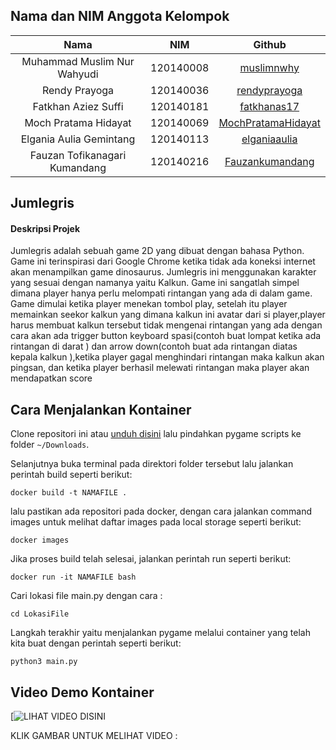 ## Nama dan NIM Anggota Kelompok
| Nama | NIM | Github |
| :---: | :---: | :---: |
| Muhammad Muslim Nur Wahyudi		| 120140008 | [muslimnwhy](https://github.com/muslimnwhy)     |
| Rendy Prayoga			| 120140036 | [rendyprayoga](https://github.com/rendyprayoga)       |
| Fatkhan Aziez Suffi			| 120140181 | [fatkhanas17](https://github.com/fatkhanas17)               |
| Moch Pratama Hidayat			| 120140069 | [MochPratamaHidayat](https://github.com/TamTam4U)     |
| Elgania Aulia Gemintang		| 120140113 | [elganiaaulia](https://github.com/elganiaaulia)               |
| Fauzan Tofikanagari Kumandang	| 120140216 | [Fauzankumandang](https://github.com/Fauzankumandang)                 |


## Jumlegris
#### Deskripsi Projek
Jumlegris adalah sebuah game 2D yang dibuat dengan bahasa Python. Game ini terinspirasi dari Google Chrome ketika tidak ada koneksi internet akan menampilkan game dinosaurus. Jumlegris ini menggunakan karakter yang sesuai dengan namanya yaitu Kalkun. Game ini sangatlah simpel dimana player hanya perlu melompati rintangan yang ada di dalam game. Game dimulai ketika player menekan tombol play, setelah itu player memainkan seekor kalkun yang dimana kalkun ini avatar dari si player,player harus membuat kalkun tersebut tidak mengenai rintangan yang ada dengan cara akan ada trigger button keyboard spasi(contoh buat lompat ketika ada rintangan di darat ) dan arrow down(contoh buat ada rintangan diatas kepala kalkun ),ketika player gagal menghindari rintangan maka kalkun akan pingsan, dan ketika player berhasil melewati rintangan maka player akan mendapatkan score

## Cara Menjalankan Kontainer
Clone repositori ini atau [unduh disini]([git@github.com:muslimnwhy/Docker-Sistem-Operasi.git](https://github.com/muslimnwhy/Docker-Sistem-Operasi/archive/refs/heads/main.zip)) lalu pindahkan pygame scripts ke folder `~/Downloads`.

Selanjutnya buka terminal pada direktori folder tersebut lalu jalankan perintah build seperti berikut:

    docker build -t NAMAFILE .

lalu pastikan ada repositori pada docker, dengan cara jalankan command images untuk melihat daftar images pada local storage seperti berikut:

    docker images

Jika proses build telah selesai, jalankan perintah run seperti berikut:

    docker run -it NAMAFILE bash
    
Cari lokasi file main.py dengan cara :

    cd LokasiFile

Langkah terakhir yaitu menjalankan pygame melalui container yang telah kita buat dengan perintah seperti berikut:

    python3 main.py

## Video Demo Kontainer

[![LIHAT VIDEO DISINI](https://youtu.be/0LIbUdzqw58)

KLIK GAMBAR UNTUK MELIHAT VIDEO :

